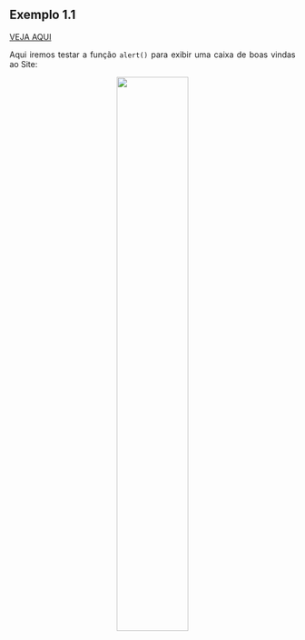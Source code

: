 ## Exemplo 1.1

[VEJA AQUI](https://github.com/Guilhermepereirafonseca/livroJS/blob/main/Cap_01/Exemplo%201.1/ex1_1.html)

<p align="justify">Aqui iremos testar a função <code>alert()</code> para exibir uma caixa de boas vindas ao Site:</p>

<div align="center">
  <img src="https://github.com/user-attachments/assets/004cc553-fbab-4663-a611-3d3e0f8e6e1a" width="50%">
</div>
